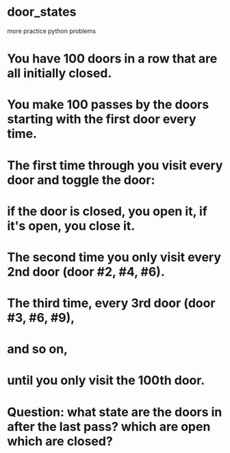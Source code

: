 door_states
===========

more practice python problems

# You have 100 doors in a row that are all initially closed.
# You make 100 passes by the doors starting with the first door every time.
# The first time through you visit every door and toggle the door:
# if the door is closed, you open it, if it's open, you close it.
# The second time you only visit every 2nd door (door #2, #4, #6). 
# The third time, every 3rd door (door #3, #6, #9), 
# and so on,
# until you only visit the 100th door.
# Question: what state are the doors in after the last pass? which are open which are closed?
